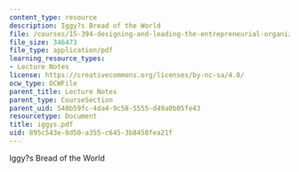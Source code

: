 ```yaml
---
content_type: resource
description: Iggy?s Bread of the World
file: /courses/15-394-designing-and-leading-the-entrepreneurial-organization-spring-2003/895c543e8d50a355c6453b8458fea21f_iggys.pdf
file_size: 346473
file_type: application/pdf
learning_resource_types:
- Lecture Notes
license: https://creativecommons.org/licenses/by-nc-sa/4.0/
ocw_type: OCWFile
parent_title: Lecture Notes
parent_type: CourseSection
parent_uid: 548b59fc-4da4-9c58-5555-d49a0b05fe43
resourcetype: Document
title: iggys.pdf
uid: 895c543e-8d50-a355-c645-3b8458fea21f
---
```

Iggy?s Bread of the World